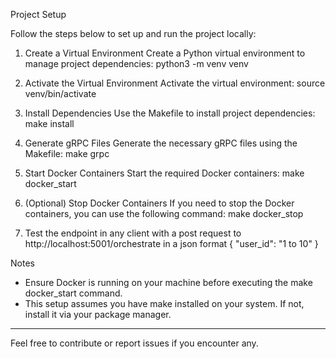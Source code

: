 Project Setup

Follow the steps below to set up and run the project locally:

1. Create a Virtual Environment
Create a Python virtual environment to manage project dependencies:
python3 -m venv venv

2. Activate the Virtual Environment
Activate the virtual environment:
source venv/bin/activate

3. Install Dependencies
Use the Makefile to install project dependencies:
make install

4. Generate gRPC Files
Generate the necessary gRPC files using the Makefile:
make grpc

5. Start Docker Containers
Start the required Docker containers:
make docker_start

6. (Optional) Stop Docker Containers
If you need to stop the Docker containers, you can use the following command:
make docker_stop

7. Test the endpoint in any client with a post request to http://localhost:5001/orchestrate in a json format {
  "user_id": "1 to 10"
}


Notes
- Ensure Docker is running on your machine before executing the make docker_start command.
- This setup assumes you have make installed on your system. If not, install it via your package manager.

---

Feel free to contribute or report issues if you encounter any.